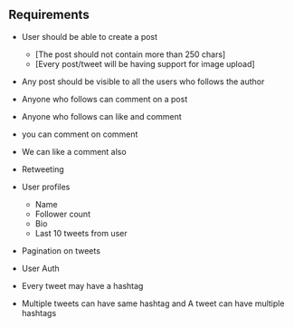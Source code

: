 ## Requirements

- User should be able to create a post
    - [The post should not contain more than 250 chars]
    - [Every post/tweet will be having support for image upload]

- Any post should be visible to all the users who follows the author
- Anyone who follows can comment on a post
- Anyone who follows can like and comment
- you can comment on comment
- We can like a comment also 
- Retweeting 

- User profiles
    - Name
    - Follower count
    - Bio
    - Last 10 tweets from user

- Pagination on tweets
- User Auth
- Every tweet may have a hashtag
- Multiple tweets can have same hashtag and A tweet can have multiple hashtags